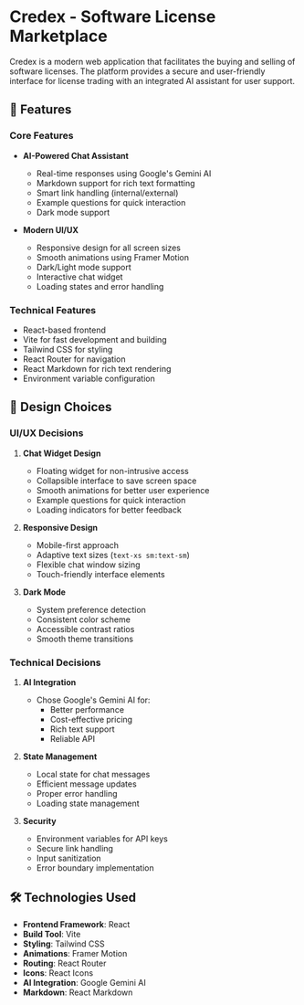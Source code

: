 # Credex - Software License Marketplace

Credex is a modern web application that facilitates the buying and selling of software licenses. The platform provides a secure and user-friendly interface for license trading with an integrated AI assistant for user support.

## 🚀 Features

### Core Features

- **AI-Powered Chat Assistant**

  - Real-time responses using Google's Gemini AI
  - Markdown support for rich text formatting
  - Smart link handling (internal/external)
  - Example questions for quick interaction
  - Dark mode support

- **Modern UI/UX**
  - Responsive design for all screen sizes
  - Smooth animations using Framer Motion
  - Dark/Light mode support
  - Interactive chat widget
  - Loading states and error handling

### Technical Features

- React-based frontend
- Vite for fast development and building
- Tailwind CSS for styling
- React Router for navigation
- React Markdown for rich text rendering
- Environment variable configuration

## 🎨 Design Choices

### UI/UX Decisions

1. **Chat Widget Design**

   - Floating widget for non-intrusive access
   - Collapsible interface to save screen space
   - Smooth animations for better user experience
   - Example questions for quick interaction
   - Loading indicators for better feedback

2. **Responsive Design**

   - Mobile-first approach
   - Adaptive text sizes (`text-xs sm:text-sm`)
   - Flexible chat window sizing
   - Touch-friendly interface elements

3. **Dark Mode**
   - System preference detection
   - Consistent color scheme
   - Accessible contrast ratios
   - Smooth theme transitions

### Technical Decisions

1. **AI Integration**

   - Chose Google's Gemini AI for:
     - Better performance
     - Cost-effective pricing
     - Rich text support
     - Reliable API

2. **State Management**

   - Local state for chat messages
   - Efficient message updates
   - Proper error handling
   - Loading state management

3. **Security**
   - Environment variables for API keys
   - Secure link handling
   - Input sanitization
   - Error boundary implementation

## 🛠️ Technologies Used

- **Frontend Framework**: React
- **Build Tool**: Vite
- **Styling**: Tailwind CSS
- **Animations**: Framer Motion
- **Routing**: React Router
- **Icons**: React Icons
- **AI Integration**: Google Gemini AI
- **Markdown**: React Markdown
